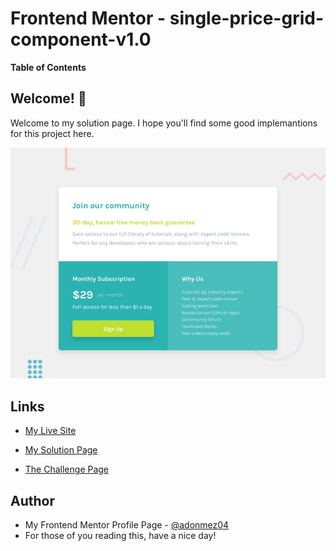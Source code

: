 # Frontend Mentor - single-price-grid-component-v1.0

**Table of Contents**

## Welcome! 👋

Welcome to my solution page. I hope you'll find some good implemantions for this project here.

![single-price-grid-component-v1.0](./design/desktop-preview.jpg)

## Links

- [My Live Site](https://adonmez04.github.io/single-price-grid-component-v1.0/)

- [My Solution Page](https://www.frontendmentor.io/solutions/singlepricegridcomponentv10-bkVgwDSxhX)

- [The Challenge Page](https://www.frontendmentor.io/challenges/single-price-grid-component-5ce41129d0ff452fec5abbbc)

<!-- ## Overview -->

<!-- ## The Problems and Solutions -->

<!-- ## My Questions for The Community -->

<!-- ## Community Feedbacks -->

<!-- ## Good Implementations -->

<!-- ## Useful Resources -->

<!-- - [The link title](The link) -->

<!-- ## Acknowledgments -->

<!-- - Thanks XXX for your helpful comment. [@The profile hastag](The profile link) -->

## Author

- My Frontend Mentor Profile Page - [@adonmez04](https://www.frontendmentor.io/profile/adonmez04)
- For those of you reading this, have a nice day!

